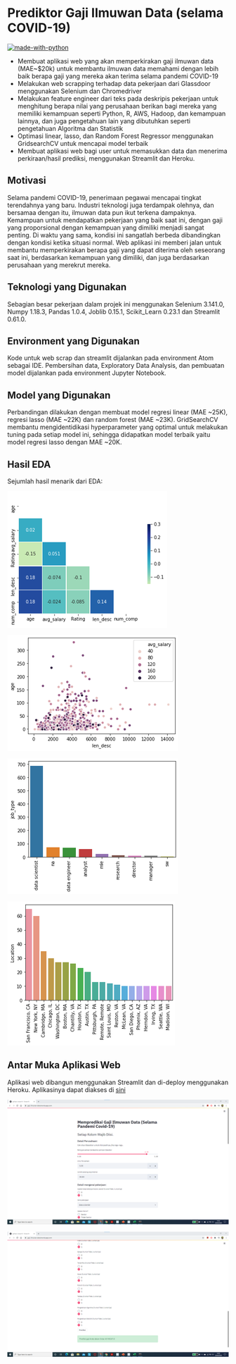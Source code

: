 # Prediktor Gaji Ilmuwan Data (selama COVID-19)

[![made-with-python](https://img.shields.io/badge/Made%20with-Python-1f425f.svg)](https://www.python.org/)

- Membuat aplikasi web yang akan memperkirakan gaji ilmuwan data (MAE~\$20k) untuk membantu ilmuwan data memahami dengan lebih baik berapa gaji yang mereka akan terima selama pandemi COVID-19
- Melakukan web scrapping terhadap data pekerjaan dari Glassdoor menggunakan Selenium dan Chromedriver
- Melakukan feature engineer dari teks pada deskripis pekerjaan untuk menghitung berapa nilai yang perusahaan berikan bagi mereka yang memiliki kemampuan seperti Python, R, AWS, Hadoop, dan kemampuan lainnya, dan juga pengetahuan lain yang dibutuhkan seperti pengetahuan Algoritma dan Statistik
- Optimasi linear, lasso, dan Random Forest Regressor menggunakan GridsearchCV untuk mencapai model terbaik
- Membuat aplikasi web bagi user untuk memasukkan data dan menerima perkiraan/hasil prediksi, menggunakan Streamlit dan Heroku.

## Motivasi

Selama pandemi COVID-19, penerimaan pegawai mencapai tingkat terendahnya yang baru. Industri teknologi juga terdampak olehnya, dan bersamaa dengan itu, ilmuwan data pun ikut terkena dampaknya. Kemampuan untuk mendapatkan pekerjaan yang baik saat ini, dengan gaji yang proporsional dengan kemampuan yang dimiliki menjadi sangat penting. Di waktu yang sama, kondisi ini sangatlah berbeda dibandingkan dengan kondisi ketika situasi normal. Web aplikasi ini memberi jalan untuk membantu memperkirakan berapa gaji yang dapat diterima oleh seseorang saat ini, berdasarkan kemampuan yang dimiliki, dan juga berdasarkan perusahaan yang merekrut mereka.

## Teknologi yang Digunakan

Sebagian besar pekerjaan dalam projek ini menggunakan Selenium 3.141.0, Numpy 1.18.3, Pandas 1.0.4, Joblib 0.15.1, Scikit_Learn 0.23.1 dan Streamlit 0.61.0.

## Environment yang Digunakan

Kode untuk web scrap dan streamlit dijalankan pada environment Atom sebagai IDE. Pembersihan data, Exploratory Data Analysis, dan pembuatan model dijalankan pada environment Jupyter Notebook.

## Model yang Digunakan

Perbandingan dilakukan dengan membuat model regresi linear (MAE ~25K), regresi lasso (MAE ~22K) dan random forest (MAE ~23K). GridSearchCV membantu mengidentidikasi hyperparameter yang optimal untuk melakukan tuning pada setiap model ini, sehingga didapatkan model terbaik yaitu model regresi lasso dengan MAE ~20K.

## Hasil EDA

Sejumlah hasil menarik dari EDA:

![Plot1](/images/plot1.png)

![Plot2](/images/plot2.png)

![Plot3](/images/plot3.png)

![Plot4](/images/plot4.png)

## Antar Muka Aplikasi Web

Aplikasi web dibangun menggunakan Streamlit dan di-deploy menggunakan Heroku. Aplikasinya dapat diakses di [sini](https://gaji-ilmuwan-data.herokuapp.com/)

![DSS1](/images/DSStreamlit1.png)

![DSS2](/images/DSStreamlit2.png)
